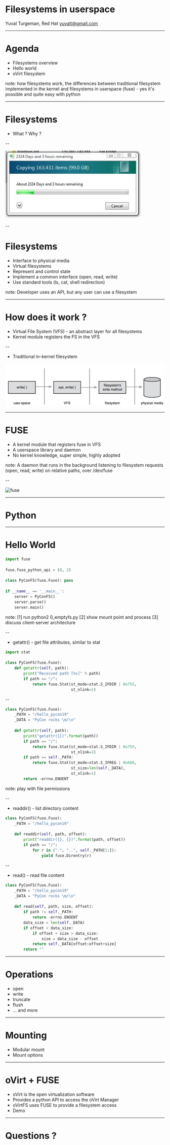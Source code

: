 # Filesystems in userspace

Yuval Turgeman, Red Hat <!-- .element: style="position: absolute; left: 0; top: 100%; font-size: 0.6em" -->
yuvalt@gmail.com <!-- .element: style="position: absolute; left: 0; top: 120%; font-size: 0.6em" -->

---

# Agenda
* Filesystems overview
* Hello world
* oVirt filesystem

note: how filesystems work, the differences between traditional filesystem
      implemented in the kernel and filesystems in userspace (fuse) - yes
      it's possible and quite easy with python

---

# Filesystems
- What ? Why ?

--

![copyfile](longcopy.jpg)

--

# Filesystems
- Interface to physical media
- Virtual filesystems <!-- .element: class="fragment" data-fragment-index="1" -->
- Represent and control state <!-- .element: class="fragment" data-fragment-index="2" -->
- Implement a common interface (open, read, write) <!-- .element: class="fragment" data-fragment-index="3" -->
- Use standard tools (ls, cat, shell redirection) <!-- .element: class="fragment" data-fragment-index="4" -->

note: Developer uses an API, but any user can use a filesystem

---

# How does it work ?
- Virtual File System (VFS) - an abstract layer for all filesystems <!-- .element: class="fragment" data-fragment-index="1" -->
- Kernel module registers the FS in the VFS <!-- .element: class="fragment" data-fragment-index="2" -->

--

* Traditional in-kernel filesystem

![traditional](traditional-fs.png)

---

# FUSE
- A kernel module that registers fuse in VFS <!-- .element: class="fragment" data-fragment-index="1" -->
- A userspace library and daemon <!-- .element: class="fragment" data-fragment-index="2" -->
- No kernel knowledge, super simple, highly adopted <!-- .element: class="fragment" data-fragment-index="3" -->

note: A daemon that runs in the background listening to filesystem requests
      (open, read, write) on relative paths, over /dev/fuse

--

![fuse](fuse-structure.png)

---

# Python

---

# Hello World
```python
import fuse

fuse.fuse_python_api = (0, 2)

class PyConFS(fuse.Fuse): pass 

if __name__ == '__main__':
    server = PyConFS()
    server.parse()
    server.main()
```

note: [1] run python2 0_emptyfs.py
      [2] show mount point and process
      [3] discuss client-server architecture

--

* getattr() - get file attributes, similar to stat

```python
import stat

class PyConFS(fuse.Fuse):
    def getattr(self, path):
        print("Received path [%s]" % path)
        if path == "/":
            return fuse.Stat(st_mode=stat.S_IFDIR | 0o755,
                             st_nlink=1)
```

--

```python
class PyConFS(fuse.Fuse):
    _PATH = "/hello_pycon19"
    _DATA = "PyCon rocks \m/\n"

    def getattr(self, path):
        print("getattr({})".format(path))
        if path == "/":
            return fuse.Stat(st_mode=stat.S_IFDIR | 0o755,
                             st_nlink=1)
        if path == self._PATH:
            return fuse.Stat(st_mode=stat.S_IFREG | 0o600,
                             st_size=len(self._DATA),
                             st_nlink=1)
        return -errno.ENOENT
```

note: play with file permissions

--

* readdir() - list directory content

```python
class PyConFS(fuse.Fuse):
    _PATH = "/hello_pycon19"

    def readdir(self, path, offset):
        print("readdir({}, {})".format(path, offset))
        if path == "/":
            for r in (".", "..", self._PATH[1:]):
                yield fuse.Direntry(r)
```

--

* read() - read file content                                

```python
class PyConFS(fuse.Fuse):
    _PATH = "/hello_pycon19"
    _DATA = "PyCon rocks \m/\n"

    def read(self, path, size, offset):
        if path != self._PATH:
            return -errno.ENOENT
        data_size = len(self._DATA)
        if offset < data_size:
            if offset + size > data_size:
                size = data_size - offset
            return self._DATA[offset:offset+size]
        return ""
```

---

# Operations

- open <!-- .element: class="fragment" data-fragment-index="1" -->
- write <!-- .element: class="fragment" data-fragment-index="2" -->
- truncate <!-- .element: class="fragment" data-fragment-index="3" -->
- flush <!-- .element: class="fragment" data-fragment-index="4" -->
- ... and more <!-- .element: class="fragment" data-fragment-index="5" -->

---

# Mounting
- Modular mount <!-- .element: class="fragment" data-fragment-index="1" -->
- Mount options <!-- .element: class="fragment" data-fragment-index="2" -->

---

# oVirt + FUSE
* oVirt is the open virtualization software <!-- .element: class="fragment" data-fragment-index="1" -->
* Provides a python API to access the oVirt Manager <!-- .element: class="fragment" data-fragment-index="2" -->
* oVirtFS uses FUSE to provide a filesystem access <!-- .element: class="fragment" data-fragment-index="3" -->
* Demo <!-- .element: class="fragment" data-fragment-index="4" -->

---

# Questions ?
